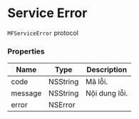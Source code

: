 # Service Error

`MFServiceError` protocol

### Properties

| Name        | Type      | Description     |
|-------------|-----------|-----------------|
| code        | NSString  | Mã lỗi.         |
| message     | NSString  | Nội dung lỗi.   |
| error       | NSError   |                 |
